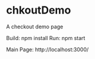 # chkoutDemo
A checkout demo page

Build: npm install
Run: npm start

Main Page: http://localhost:3000/

